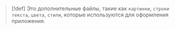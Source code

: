 
> [!def] 
> Это дополнительные файлы, такие как `картинки`, `строки текста`, `цвета`, `стили`, которые используются для оформления приложения.


